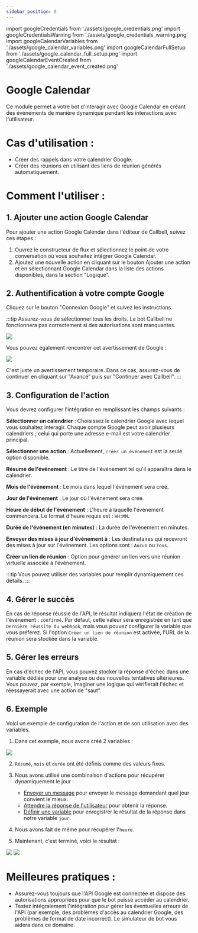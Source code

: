 ```yaml
---
sidebar_position: 8
---
```


import googleCredentials from './assets/google_credentials.png'
import googleCredentialsWarning from './assets/google_credentials_warning.png'
import googleCalendarVariables from './assets/google_calendar_variables.png'
import googleCalendarFullSetup from './assets/google_calendar_full_setup.png'
import googleCalendarEventCreated from './assets/google_calendar_event_created.png'

# Google Calendar

Ce module permet à votre bot d'interagir avec Google Calendar en créant des événements de manière dynamique pendant les interactions avec l'utilisateur.

# Cas d'utilisation :

- Créer des rappels dans votre calendrier Google.
- Créer des réunions en utilisant des liens de réunion générés automatiquement.

# Comment l'utiliser :

## 1. Ajouter une action Google Calendar

Pour ajouter une action Google Calendar dans l'éditeur de Callbell, suivez ces étapes :

1. Ouvrez le constructeur de flux et sélectionnez le point de votre conversation où vous souhaitez intégrer Google Calendar.
2. Ajoutez une nouvelle action en cliquant sur le bouton Ajouter une action et en sélectionnant Google Calendar dans la liste des actions disponibles, dans la section "Logique".

## 2. Authentification à votre compte Google

Cliquez sur le bouton "Connexion Google" et suivez les instructions.

:::tip
Assurez-vous de sélectionner tous les droits. Le bot Callbell ne fonctionnera pas correctement si des autorisations sont manquantes.

<div class="text--center">
    <img src={googleCredentials} width={500} />
</div>

Vous pouvez également rencontrer cet avertissement de Google :

<div class="text--center">
    <img src={googleCredentialsWarning} width={500} />
</div>

C'est juste un avertissement temporaire. Dans ce cas, assurez-vous de continuer en cliquant sur "Avancé" puis sur "Continuer avec Callbell".
:::

## 3. Configuration de l'action

Vous devrez configurer l'intégration en remplissant les champs suivants :

**Sélectionner un calendrier** : Choisissez le calendrier Google avec lequel vous souhaitez interagir. Chaque compte Google peut avoir plusieurs calendriers ; celui qui porte une adresse e-mail est votre calendrier principal.

**Sélectionner une action** : Actuellement, `créer un événement` est la seule option disponible.

**Résumé de l'événement** : Le titre de l'événement tel qu'il apparaîtra dans le calendrier.

**Mois de l'événement** : Le mois dans lequel l'événement sera créé.

**Jour de l'événement** : Le jour où l'événement sera créé.

**Heure de début de l'événement** : L'heure à laquelle l'événement commencera. Le format d'heure requis est : `HH:MM`.

**Durée de l'événement (en minutes)** : La durée de l'événement en minutes.

**Envoyer des mises à jour d'événement à** : Les destinataires qui recevront des mises à jour sur l'événement. Les options sont : `Aucun` ou `Tous`.

**Créer un lien de réunion** : Option pour générer un lien vers une réunion virtuelle associée à l'événement.

:::tip
Vous pouvez utiliser des variables pour remplir dynamiquement ces détails.
:::

## 4. Gérer le succès

En cas de réponse réussie de l'API, le résultat indiquera l'état de création de l'événement : `confirmé`. Par défaut, cette valeur sera enregistrée en tant que `Dernière réussite du webhook`, mais vous pouvez configurer la variable que vous préférez. Si l'option `Créer un lien de réunion` est activée, l'URL de la réunion sera stockée dans la variable.

## 5. Gérer les erreurs

En cas d'échec de l'API, vous pouvez stocker la réponse d'échec dans une variable dédiée pour une analyse ou des nouvelles tentatives ultérieures. Vous pouvez, par exemple, imaginer une logique qui vérifierait l'échec et réessayerait avec une action de "saut".

## 6. Exemple

Voici un exemple de configuration de l'action et de son utilisation avec des variables.

1. Dans cet exemple, nous avons créé 2 variables :
   
<img src={googleCalendarVariables} width={500} />

2. `Résumé`, `mois` et `durée` ont été définis comme des valeurs fixes.

3. Nous avons utilisé une combinaison d'actions pour récupérer dynamiquement le jour :

   - [Envoyer un message](/bot/editor/actions/interaction/send_message) pour envoyer le message demandant quel jour convient le mieux.
   - [Attendre la réponse de l'utilisateur](/bot/editor/actions/interaction/wait_user_answer) pour obtenir la réponse.
   - [Définir une variable](/bot/editor/actions/logic/set_variable) pour enregistrer le résultat de la réponse dans notre variable `jour`.

4. Nous avons fait de même pour récupérer l'`heure`.

5. Maintenant, c'est terminé, voici le résultat :

<img src={googleCalendarFullSetup} width={500} />

<img src={googleCalendarEventCreated} width={500} />

# Meilleures pratiques :

- Assurez-vous toujours que l'API Google est connectée et dispose des autorisations appropriées pour que le bot puisse accéder au calendrier.
- Testez intégralement l'intégration pour gérer les éventuelles erreurs de l'API (par exemple, des problèmes d'accès au calendrier Google, des problèmes de format de date incorrect). Le simulateur de bot vous aidera dans ce domaine.